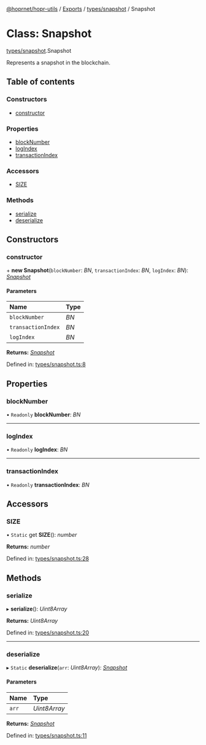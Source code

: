 [@hoprnet/hopr-utils](../README.md) / [Exports](../modules.md) / [types/snapshot](../modules/types_snapshot.md) / Snapshot

# Class: Snapshot

[types/snapshot](../modules/types_snapshot.md).Snapshot

Represents a snapshot in the blockchain.

## Table of contents

### Constructors

- [constructor](types_snapshot.snapshot.md#constructor)

### Properties

- [blockNumber](types_snapshot.snapshot.md#blocknumber)
- [logIndex](types_snapshot.snapshot.md#logindex)
- [transactionIndex](types_snapshot.snapshot.md#transactionindex)

### Accessors

- [SIZE](types_snapshot.snapshot.md#size)

### Methods

- [serialize](types_snapshot.snapshot.md#serialize)
- [deserialize](types_snapshot.snapshot.md#deserialize)

## Constructors

### constructor

\+ **new Snapshot**(`blockNumber`: *BN*, `transactionIndex`: *BN*, `logIndex`: *BN*): [*Snapshot*](types_snapshot.snapshot.md)

#### Parameters

| Name | Type |
| :------ | :------ |
| `blockNumber` | *BN* |
| `transactionIndex` | *BN* |
| `logIndex` | *BN* |

**Returns:** [*Snapshot*](types_snapshot.snapshot.md)

Defined in: [types/snapshot.ts:8](https://github.com/hoprnet/hoprnet/blob/448a47a/packages/utils/src/types/snapshot.ts#L8)

## Properties

### blockNumber

• `Readonly` **blockNumber**: *BN*

___

### logIndex

• `Readonly` **logIndex**: *BN*

___

### transactionIndex

• `Readonly` **transactionIndex**: *BN*

## Accessors

### SIZE

• `Static` get **SIZE**(): *number*

**Returns:** *number*

Defined in: [types/snapshot.ts:28](https://github.com/hoprnet/hoprnet/blob/448a47a/packages/utils/src/types/snapshot.ts#L28)

## Methods

### serialize

▸ **serialize**(): *Uint8Array*

**Returns:** *Uint8Array*

Defined in: [types/snapshot.ts:20](https://github.com/hoprnet/hoprnet/blob/448a47a/packages/utils/src/types/snapshot.ts#L20)

___

### deserialize

▸ `Static` **deserialize**(`arr`: *Uint8Array*): [*Snapshot*](types_snapshot.snapshot.md)

#### Parameters

| Name | Type |
| :------ | :------ |
| `arr` | *Uint8Array* |

**Returns:** [*Snapshot*](types_snapshot.snapshot.md)

Defined in: [types/snapshot.ts:11](https://github.com/hoprnet/hoprnet/blob/448a47a/packages/utils/src/types/snapshot.ts#L11)
